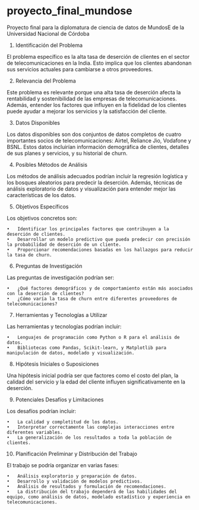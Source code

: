 # proyecto_final_mundose
 Proyecto final para la diplomatura de ciencia de datos de MundosE de la Universidad Nacional de Córdoba

1. Identificación del Problema

El problema específico es la alta tasa de deserción de clientes en el sector de telecomunicaciones en la India. Esto implica que los clientes abandonan sus servicios actuales para cambiarse a otros proveedores.

2. Relevancia del Problema

Este problema es relevante porque una alta tasa de deserción afecta la rentabilidad y sostenibilidad de las empresas de telecomunicaciones. Además, entender los factores que influyen en la fidelidad de los clientes puede ayudar a mejorar los servicios y la satisfacción del cliente.

3. Datos Disponibles

Los datos disponibles son dos conjuntos de datos completos de cuatro importantes socios de telecomunicaciones: Airtel, Reliance Jio, Vodafone y BSNL. Estos datos incluirían información demográfica de clientes, detalles de sus planes y servicios, y su historial de churn.

4. Posibles Métodos de Análisis

Los métodos de análisis adecuados podrían incluir la regresión logística y los bosques aleatorios para predecir la deserción. Además, técnicas de análisis exploratorio de datos y visualización para entender mejor las características de los datos.

5. Objetivos Específicos

Los objetivos concretos son:

	•	Identificar los principales factores que contribuyen a la deserción de clientes.
	•	Desarrollar un modelo predictivo que pueda predecir con precisión la probabilidad de deserción de un cliente.
	•	Proporcionar recomendaciones basadas en los hallazgos para reducir la tasa de churn.

6. Preguntas de Investigación

Las preguntas de investigación podrían ser:

	•	¿Qué factores demográficos y de comportamiento están más asociados con la deserción de clientes?
	•	¿Cómo varía la tasa de churn entre diferentes proveedores de telecomunicaciones?

7. Herramientas y Tecnologías a Utilizar

Las herramientas y tecnologías podrían incluir:

	•	Lenguajes de programación como Python o R para el análisis de datos.
	•	Bibliotecas como Pandas, Scikit-learn, y Matplotlib para manipulación de datos, modelado y visualización.

8. Hipótesis Iniciales o Suposiciones

Una hipótesis inicial podría ser que factores como el costo del plan, la calidad del servicio y la edad del cliente influyen significativamente en la deserción.

9. Potenciales Desafíos y Limitaciones

Los desafíos podrían incluir:

	•	La calidad y completitud de los datos.
	•	Interpretar correctamente las complejas interacciones entre diferentes variables.
	•	La generalización de los resultados a toda la población de clientes.

10. Planificación Preliminar y Distribución del Trabajo

El trabajo se podría organizar en varias fases:

	•	Análisis exploratorio y preparación de datos.
	•	Desarrollo y validación de modelos predictivos.
	•	Análisis de resultados y formulación de recomendaciones.
	•	La distribución del trabajo dependerá de las habilidades del equipo, como análisis de datos, modelado estadístico y experiencia en telecomunicaciones.
